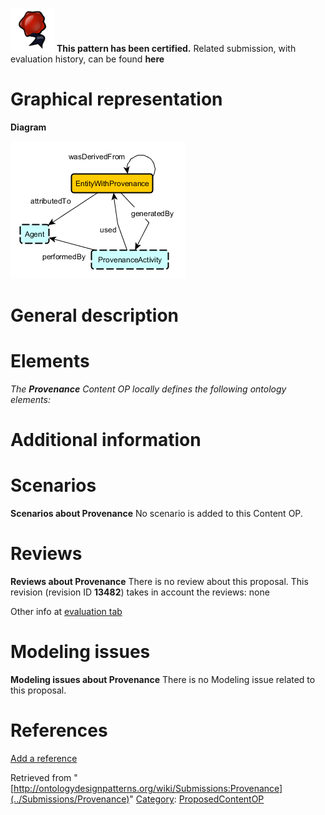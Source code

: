 [![](../images/thumb/b/b5/Certified.png/70px-Certified.png)](../Image/Certified.png "Certified.png") __This pattern has been certified.__
Related submission, with evaluation history, can be found __here__





#  Graphical representation


__Diagram__




[![Image:Provenance.png](../images/b/b7/Provenance.png)](../Image/Provenance.png "Image:Provenance.png")




#  General description


  




#  Elements


_The __Provenance__ Content OP locally defines the following ontology elements:_



#  Additional information


#  Scenarios



__Scenarios about Provenance__
No scenario is added to this Content OP.




#  Reviews



__Reviews about Provenance__
There is no review about this proposal.
This revision (revision ID __13482__) takes in account the reviews: none


Other info at [evaluation tab](http://ontologydesignpatterns.org/wiki/index.php?title=Submissions:Provenance&action=evaluation "http://ontologydesignpatterns.org/wiki/index.php?title=Submissions:Provenance&action=evaluation")




  




#  Modeling issues



__Modeling issues about Provenance__
There is no Modeling issue related to this proposal.




  




#  References


[Add a reference](index.php@title=Odp%253AAdd_reference&subject=../Submissions/Provenance "http://ontologydesignpatterns.org/wiki/index.php?title=Odp:Add_reference&subject=Submissions%3AProvenance")


  






Retrieved from "[http://ontologydesignpatterns.org/wiki/Submissions:Provenance](../Submissions/Provenance)"
 [Category](http://ontologydesignpatterns.org/wiki/Special:Categories "Special:Categories"): [ProposedContentOP](../Category/ProposedContentOP "Category:ProposedContentOP")